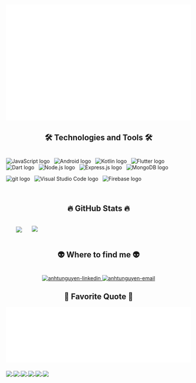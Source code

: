 <a href="#" target="_blank">
  <img src="svg/anhtudev.svg" width="1200" alt="anhtudev-official" />
</a>

<h2 align="center">🛠 Technologies and Tools 🛠</h2>
<br>
<!-- https://simpleicons.org/ -->
<span><img src="https://img.shields.io/badge/JavaScript-282C34?logo=javascript&logoColor=F7DF1E" alt="JavaScript logo" title="JavaScript" height="25" /></span>
&nbsp;
<span><img src="https://img.shields.io/badge/Android-282C34?logo=android&logoColor=34A853" alt="Android logo" title="Android" height="25" /></span>
&nbsp;
<span><img src="https://img.shields.io/badge/Kotlin-282C34?logo=kotlin&logoColor=7F52FF" alt="Kotlin logo" title="Android" height="25" /></span>
&nbsp;
<span><img src="https://img.shields.io/badge/Flutter-282C34?logo=flutter&logoColor=02569B" alt="Flutter logo" title="Flutter" height="25" /></span>
&nbsp;
<span><img src="https://img.shields.io/badge/Dart-282C34?logo=dart&logoColor=0175C2" alt="Dart logo" title="Dart" height="25" /></span>
&nbsp;
<span><img src="https://img.shields.io/badge/Node.js-282C34?logo=node.js&logoColor=00F200" alt="Node.js logo" title="Node.js" height="25" /></span>
&nbsp;
<span><img src="https://img.shields.io/badge/Express-282C34?logo=express&logoColor=FFFFFF" alt="Express.js logo" title="Express.js" height="25" /></span>
&nbsp;
<span><img src="https://img.shields.io/badge/MongoDB-282C34?logo=mongodb&logoColor=47A248" alt="MongoDB logo" title="MongoDB" height="25" /></span>
&nbsp;

<span><img src="https://img.shields.io/badge/git-282C34?logo=git&logoColor=F05032" alt="git logo" title="git" height="25" /></span>
&nbsp;
<span><img src="https://img.shields.io/badge/VS%20Code-282C34?logo=visual-studio-code&logoColor=007ACC" alt="Visual Studio Code logo" title="Visual Studio Code" height="25" /></span>
&nbsp;
<span><img src="https://img.shields.io/badge/Firebase-282C34?logo=firebase&logoColor=FFCA28" alt="Firebase logo" title="Firebase" height="25" /></span>
&nbsp;

<br>
<h2 align="center">🔥 GitHub Stats 🔥</h2>
<!-- https://github.com/anuraghazra/github-readme-stats -->
<br>
<div align=center>
  <a href="#" title="anhtudev">
    <img width="315" align="center" src="https://github-readme-stats.vercel.app/api/top-langs/?username=NATIT123&hide=c%23,powershell,Mathematica,Ruby,C,C++,HTML,Objective-C,Objective-C++,CSS,Handlebars,CMake,Swift,PLpgSQL,Objective-C%2b%2b,Cuda&title_color=61dafb&text_color=ffffff&icon_color=61dafb&bg_color=20232a&langs_count=8&layout=compact&border_color=61dafb&hide_border=true" />
  </a>
  <a href="#" title="anhtudev">
    <img align="right" width="434" src="https://github-readme-stats.vercel.app/api?username=NATIT123&show_icons=true&theme=react&border_color=61dafb&hide_border=true" />
  </a>
</div>

<br>
<h2 align="center">👽 Where to find me 👽</h2>
<br>
<!-- https://icons8.com -->
<div align="center">
  <a href="https://www.linkedin.com/in/anh-tu-nguyen-547290318/" target="blank">
    <img src="https://img.icons8.com/bubbles/100/000000/linkedin.png" alt="anhtunguyen-linkedin" />
  </a>
  <a href="mailto:anhtunguyenit2910@gmail.com" target="top">
    <img src="https://img.icons8.com/bubbles/100/000000/apple-mail.png" alt="anhtunguyen-email" />
  </a>
</div>

<h2 align="center">📑 Favorite Quote 📑</h2>
<a href="#" target="_blank">
  <img src="svg/anhtudev-quotes.svg" width="846" height="150" alt="trungquandev-official" />
</a>
<br>
<br>

<a href="https://github.com/NATIT123/Learning-English-Application">
  <!-- Change the `github-readme-stats.anuraghazra1.vercel.app` to `github-readme-stats.vercel.app`  -->
  <img align="center" src="https://github-readme-stats.anuraghazra1.vercel.app/api/pin/?username=NATIT123&repo=Learning-English-Application&theme=onedark" />
</a>

<a href="https://github.com/NATIT123/TechMart-Application">
  <!-- Change the `github-readme-stats.anuraghazra1.vercel.app` to `github-readme-stats.vercel.app`  -->
  <img align="center" src="https://github-readme-stats.anuraghazra1.vercel.app/api/pin/?username=NATIT123&repo=TechMart-Application&theme=cobalt" />

<a href="https://github.com/NATIT123/Chat-Application">
  <!-- Change the `github-readme-stats.anuraghazra1.vercel.app` to `github-readme-stats.vercel.app`  -->
  <img align="center" src="https://github-readme-stats.vercel.app/api/pin/?username=NATIT123&repo=Chat-Application&show_owner=true&theme=radical" />
</a>    
<a href="https://github.com/NATIT123/Food-Application">
  <!-- Change the `github-readme-stats.anuraghazra1.vercel.app` to `github-readme-stats.vercel.app`  -->
  <img align="center" src="https://github-readme-stats.anuraghazra1.vercel.app/api/pin/?username=NATIT123&repo=Food-Application&theme=merko" />
</a>

<a href="https://github.com/NATIT123/tvShow-Application">
  <!-- Change the `github-readme-stats.anuraghazra1.vercel.app` to `github-readme-stats.vercel.app`  -->
  <img align="center" src="https://github-readme-stats.anuraghazra1.vercel.app/api/pin/?username=NATIT123&repo=tvShow-Application&theme=gruvbox"/>
</a>

<a href="https://github.com/NATIT123/News-Application">
  <!-- Change the `github-readme-stats.anuraghazra1.vercel.app` to `github-readme-stats.vercel.app`  -->
  <img align="center" src="https://github-readme-stats.anuraghazra1.vercel.app/api/pin/?username=NATIT123&repo=News-Application&theme=dark" />
</a>
